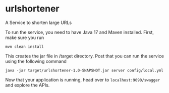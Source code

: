# urlshortener
A Service to shorten large URLs

To run the service, you need to have Java 17 and Maven installed.
First, make sure you run

``mvn clean install``

This creates the jar file in /target directory.
Post that you can run the service using the following command

``java -jar target/urlshortener-1.0-SNAPSHOT.jar server config/local.yml``

Now that your application is running, head over to ``localhost:9090/swagger`` and explore the APIs.
